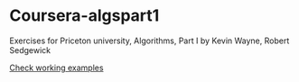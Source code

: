 # Coursera-algspart1
Exercises for Priceton university, Algorithms, Part I by Kevin Wayne, Robert Sedgewick

[Check working examples](http://piczmar.github.io/Coursera-algspart1)

